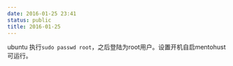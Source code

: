 ```yaml
---
date: 2016-01-25 23:41
status: public
title: 2016-01-25
---
```


ubuntu 
执行`sudo passwd root`，之后登陆为root用户。设置开机自启mentohust可运行。